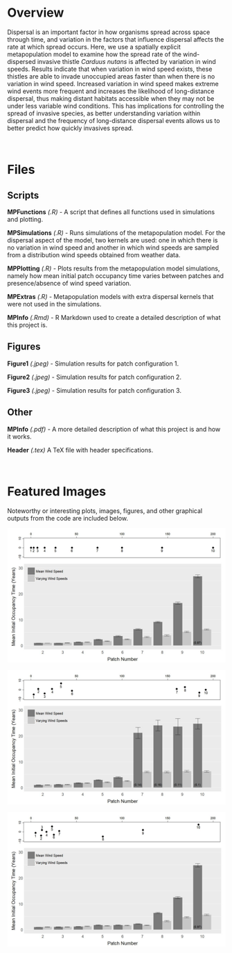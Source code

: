 # Overview

Dispersal is an important factor in how organisms spread across space through time, and variation in the factors that influence dispersal affects the rate at which spread occurs. Here, we use a spatially explicit metapopulation model to examine how the spread rate of the wind-dispersed invasive thistle *Carduus nutans* is affected by variation in wind speeds. Results indicate that when variation in wind speed exists, these thistles are able to invade unoccupied areas faster than when there is no variation in wind speed. Increased variation in wind speed makes extreme wind events more frequent and increases the likelihood of long-distance dispersal, thus making distant habitats accessible when they may not be under less variable wind conditions. This has implications for controlling the spread of invasive species, as better understanding variation within dispersal and the frequency of long-distance dispersal events allows us to better predict how quickly invasives spread.

<br/>

# Files

## Scripts

**MPFunctions** *(.R)* - A script that defines all functions used in simulations and plotting.

**MPSimulations** *(.R)* - Runs simulations of the metapopulation model. For the dispersal aspect of the model, two kernels are used: one in which there is no variation in wind speed and another in which wind speeds are sampled from a distribution wind speeds obtained from weather data.

**MPPlotting** *(.R)* - Plots results from the metapopulation model simulations, namely how mean initial patch occupancy time varies between patches and presence/absence of wind speed variation.

**MPExtras** *(.R)* - Metapopulation models with extra dispersal kernels that were not used in the simulations.

**MPInfo** *(.Rmd)* - R Markdown used to create a detailed description of what this project is.

## Figures

**Figure1** *(.jpeg)* - Simulation results for patch configuration 1.

**Figure2** *(.jpeg)* - Simulation results for patch configuration 2.

**Figure3** *(.jpeg)* - Simulation results for patch configuration 3.

## Other

**MPInfo** *(.pdf)* - A more detailed description of what this project is and how it works.

**Header** *(.tex)* A TeX file with header specifications.

<br/>

# Featured Images

Noteworthy or interesting plots, images, figures, and other graphical outputs from the code are included below.

<kbd>![](https://github.com/TrevorHD/MPModel/blob/master/Figures/Figure1.jpeg)</kbd>

<kbd>![](https://github.com/TrevorHD/MPModel/blob/master/Figures/Figure2.jpeg)</kbd>

<kbd>![](https://github.com/TrevorHD/MPModel/blob/master/Figures/Figure3.jpeg)</kbd>
